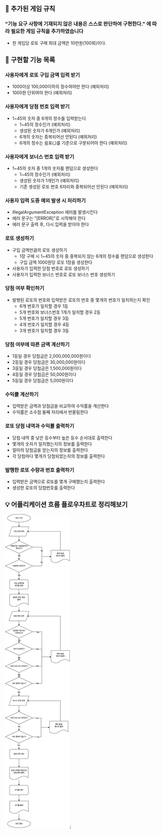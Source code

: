 ## 📝 추가된 게임 규칙
### "기능 요구 사항에 기재되지 않은 내용은 스스로 판단하여 구현한다." 에 따라 필요한 게임 규칙을 추가하였습니다
- 한 게임당 로또 구매 최대 금액은 10만원(100회)이다.

## 🎰 구현할 기능 목록

### 사용자에게 로또 구입 금액 입력 받기
- 1000이상 100,000이하의 정수여야만 한다 (예외처리) 
- 1000원 단위여야 한다 (예외처리)

### 사용자에게 당첨 번호 입력 받기
- 1~45의 숫자 중 6개의 정수를 입력받는다
  - 1~45의 정수인가 (예외처리)
  - 생성된 숫자가 6개인가 (예외처리)
  - 6개의 숫자는 중복되어선 안된다 (예외처리)
  - 6개의 정수는 쉼표(,)를 기준으로 구분되어야 한다 (예외처리)

### 사용자에게 보너스 번호 입력 받기
- 1~45의 숫자 중 1개의 숫자를 랜덤으로 생성한다
  - 1~45의 정수인가 (예외처리)
  - 생성된 숫자가 1개인가 (예외처리)
  - 기존 생성된 로또 번호 6자리와 중복되어선 안된다 (예외처리)

### 사용자 입력 도중 예외 발생 시 처리하기
- IllegalArgumentException 에러를 발생시킨다
- 에러 문구는 "[ERROR]"로 시작해야 한다
- 에러 문구 출력 후, 다시 입력을 받아야 한다

### 로또 생성하기
- 구입 금액만큼의 로또 생성하기
  - 1장 구매 시 1~45의 숫자 중 중복되지 않는 6개의 정수를 랜덤으로 생성한다
  - 구입 금액 1000원당 로또 1장을 생성한다
- 사용자가 입력한 당첨 번호로 로또 생성하기
- 사용자가 입력한 보너스 번호로 로또 보너스 번호 생성하기

### 당첨 여부 확인하기
- 발행된 로또의 번호와 입력받은 로또의 번호 중 몇개의 번호가 일치하는지 확인
  - 6개 번호가 일치할 경우 1등
  - 5개 번호와 보너스번호 1개가 일치할 경우 2등
  - 5개 번호가 일치할 경우 3등
  - 4개 번호가 일치할 경우 4등
  - 3개 번호가 일치할 경우 3등

### 당첨 여부에 따른 금액 계산하기
- 1등일 경우 당첨금은 2,000,000,000원이다
- 2등일 경우 당첨금은 30,000,000원이다
- 3등일 경우 당첨금은 1,500,000원이다
- 4등일 경우 당첨금은 50,000원이다
- 5등일 경우 당첨금은 5,000원이다

### 수익률 계산하기
- 입력받은 금액과 당첨금을 비교하여 수익률을 계산한다
- 수익률은 소수점 둘째 자리에서 반올림한다

### 로또 당첨 내역과 수익률 출력하기
- 당첨 내역 중 낮은 등수부터 높은 등수 순서대로 출력한다
- 몇개의 숫자가 일치했는지의 정보를 출력한다
- 얼마의 당첨금을 얻는지의 정보를 출력한다
- 각 당첨마다 몇개가 당첨되었는지의 정보를 출력한다

### 발행한 로또 수량과 번호 출력하기
- 입력받은 금액으로 로또를 몇개 구매했는지 출력한다
- 생성한 로또의 당첨번호를 출력한다

## 💡 어플리케이션 흐름 플로우차트로 정리해보기
![lottoGameFlow](lottoGameFlow.png);